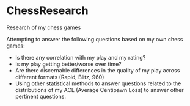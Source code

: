 # ChessResearch
Research of my chess games

Attempting to answer the following questions based on my own chess games:
 - Is there any correlation with my play and my rating? 
 - Is my play getting better/worse over time? 
 - Are there discernable differences in the quality of my play across different formats (Rapid, Blitz, 960)
 - Using other statistical methods to answer questions related to the distributions of my ACL (Average Centipawn Loss) to answer other pertinent questions.
